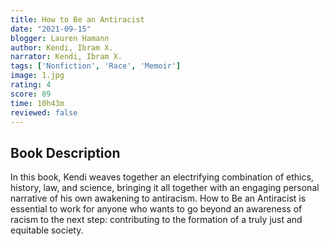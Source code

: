 ```yaml
---
title: How to Be an Antiracist
date: "2021-09-15"
blogger: Lauren Hamann
author: Kendi, Ibram X. 
narrator: Kendi, Ibram X.
tags: ['Nonfiction', 'Race', 'Memoir']
image: 1.jpg
rating: 4
score: 89
time: 10h43m
reviewed: false
---
```



## Book Description

In this book, Kendi weaves together an electrifying combination of ethics, history, law, and science, bringing it all together with an engaging personal narrative of his own awakening to antiracism. How to Be an Antiracist is essential to work for anyone who wants to go beyond an awareness of racism to the next step: contributing to the formation of a truly just and equitable society.